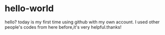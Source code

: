 # hello-world
hello?
today is my first time using github with my own account.
I used other people's codes from here before,it's very helpful.thanks!

